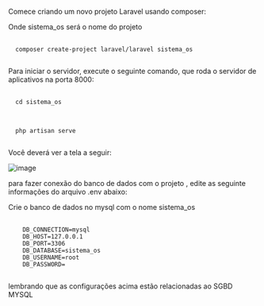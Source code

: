 Comece criando um novo projeto Laravel usando composer:

Onde sistema_os será o nome do projeto 

<pre class="language-php">
  <code class="language-php">
  composer create-project laravel/laravel sistema_os
  </code>
</pre>




Para iniciar o servidor, execute o seguinte comando, que roda o servidor de aplicativos na porta 8000:

<pre class="language-php">
  <code class="language-php">
  cd sistema_os
  </code>
</pre>

<pre class="language-php">
  <code class="language-php">
  php artisan serve
  </code>
</pre>


Você deverá ver a tela a seguir:

![image](https://github.com/user-attachments/assets/75f6d671-dc91-403a-933d-c7df21b636fb)


para fazer conexão do banco de dados com o projeto , edite as seguinte informações do arquivo .env abaixo:

Crie o banco de dados no mysql com o nome sistema_os

<pre class="language-php">
  <code class="language-php">
    DB_CONNECTION=mysql
    DB_HOST=127.0.0.1
    DB_PORT=3306
    DB_DATABASE=sistema_os
    DB_USERNAME=root
    DB_PASSWORD=
  </code>
</pre>


lembrando que as configurações acima estão relacionadas ao SGBD MYSQL





